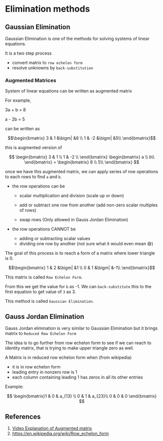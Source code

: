 # Elimination methods

## Gaussian Elimination

Gaussian Elimination is one of the methods for solving systems of linear equations.

It is a two step process

* convert matrix to `row echelon form`
* resolve unknowns by `back-substitution`

### Augmented Matrices

System of linear equations can be written as augmented matrix

For example,

3a + b = 8

a - 2b = 5

can be written as

$$\begin{bmatrix} 3 & 1 &\bigm| &8 \\
1 & -2 &\bigm| &5\\
\end{bmatrix}$$

this is augmented version of

$$
\begin{bmatrix} 3 & 1 \\
1 & -2 \\
\end{bmatrix} \begin{bmatrix} a \\
b\\
\end{bmatrix} = \begin{bmatrix} 8 \\
5\\
\end{bmatrix}
$$

once we have this augmented matrix, we can apply series of row operations to each rows to find `a` and `b`.

* the row operations can be

  * scalar multiplication and division (scale up or down)

  * add or subtract one row from another (add non-zero scalar multiples of rows)
  * swap rows (Only allowed in Gauss Jordan Elimination)

* the row operations CANNOT be
  * adding or subtracting scalar values
  * dividing one row by another (not sure what it would even mean 😄)

The goal of this process is to reach a form of a matrix where lower triangle is 0.

$$\begin{bmatrix} 1 & 2 &\bigm| &1 \\
0 & 1 &\bigm| &-1\\
\end{bmatrix}$$

This matrix is called `Row Echelon Form`.

From this we get the value for `b` as -1. We can `back-substitute` this to the first equation to get value of `3` as 3.

This method is called `Gaussian Elimination`.

## Gauss Jordan Elimination

Gauss Jordan elimination is very similar to Gaussian Elimination but it brings matrix to `Reduced Row Echelon Form`

The idea is to go further from row echelon form to see if we can reach to identity matrix, that is trying to make upper triangle zero as well.

A Matrix is in reduced row echelon form when (from wikipedia)

* it is in row echelon form
* leading entry in nonzero row is 1
* each column containing leading 1 has zeros in all its other entries

Example:

$$
\begin{bmatrix}1 & 0 & a_{13} \\
0 & 1 & a_{23}\\
0 & 0 & 0
\end{bmatrix}
$$



## References

1. [Video Explanation of Augmented matrix](https://www.youtube.com/watch?v=sza_BKR2KFc&list=PL5KkMZvBpo5C6yh94U8m_9TL6MplIK9RZ)
2. <https://en.wikipedia.org/wiki/Row_echelon_form>
